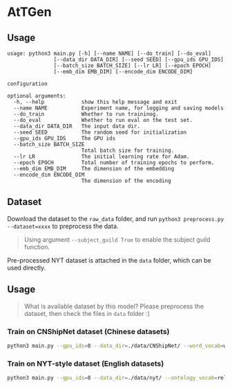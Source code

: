 # AtTGen

## Usage

```
usage: python3 main.py [-h] [--name NAME] [--do_train] [--do_eval]
               [--data_dir DATA_DIR] [--seed SEED] [--gpu_ids GPU_IDS]
               [--batch_size BATCH_SIZE] [--lr LR] [--epoch EPOCH]
               [--emb_dim EMB_DIM] [--encode_dim ENCODE_DIM]

configuration

optional arguments:
  -h, --help            show this help message and exit
  --name NAME           Experiment name, for logging and saving models
  --do_train            Whether to run traininog.
  --do_eval             Whether to run eval on the test set.
  --data_dir DATA_DIR   The input data dir.
  --seed SEED           The random seed for initialization
  --gpu_ids GPU_IDS     The GPU ids
  --batch_size BATCH_SIZE
                        Total batch size for training.
  --lr LR               The initial learning rate for Adam.
  --epoch EPOCH         Total number of training epochs to perform.
  --emb_dim EMB_DIM     The dimension of the embedding
  --encode_dim ENCODE_DIM
                        The dimension of the encoding
```


## Dataset

Download the dataset to the `raw_data` folder, and run `python3 preprocess.py --dataset=xxxx` to preprocess the data.

> Using argument `--subject_guild True` to enable the subject guild function.

Pre-processed NYT dataset is attached in the `data` folder, which can be used directly.


## Usage

> What is available dataset by this model?
> Please preprocess the dataset, then check the files in `data` folder :)

### Train on CNShipNet dataset (Chinese datasets)

```bash
python3 main.py --gpu_ids=0 --data_dir=./data/CNShipNet/ --word_vocab=word_vocab.json --ontology_vocab=attribute_vocab.json --tokenizer=chn --do_train
```

### Train on NYT-style dataset (English datasets)

```bash
python3 main.py --gpu_ids=0 --data_dir=./data/nyt/ --ontology_vocab=relation_vocab.json --tokenizer=base --do_train
```
